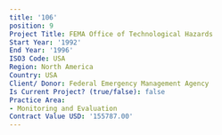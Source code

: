 ```yaml
---
title: '106'
position: 9
Project Title: FEMA Office of Technological Hazards
Start Year: '1992'
End Year: '1996'
ISO3 Code: USA
Region: North America
Country: USA
Client/ Donor: Federal Emergency Management Agency
Is Current Project? (true/false): false
Practice Area:
- Monitoring and Evaluation
Contract Value USD: '155787.00'
---
```


